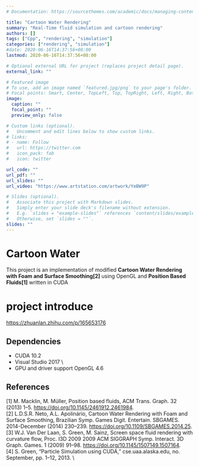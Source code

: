 ```yaml
---
# Documentation: https://sourcethemes.com/academic/docs/managing-content/

title: "Cartoon Water Rendering"
summary: "Real-Time fluid simulation and cartoon rendering"
authors: []
tags: ["Cpp", "rendering", "simulation"]
categories: ["rendering", "simulation"]
#date: 2020-06-16T14:37:56+08:00
lastmod: 2020-06-16T14:37:56+08:00

# Optional external URL for project (replaces project detail page).
external_link: ""

# Featured image
# To use, add an image named `featured.jpg/png` to your page's folder.
# Focal points: Smart, Center, TopLeft, Top, TopRight, Left, Right, BottomLeft, Bottom, BottomRight.
image:
  caption: ""
  focal_point: ""
  preview_only: false

# Custom links (optional).
#   Uncomment and edit lines below to show custom links.
# links:
# - name: Follow
#   url: https://twitter.com
#   icon_pack: fab
#   icon: twitter

url_code: ""
url_pdf: ""
url_slides: ""
url_video: "https://www.artstation.com/artwork/YeBW9P"

# Slides (optional).
#   Associate this project with Markdown slides.
#   Simply enter your slide deck's filename without extension.
#   E.g. `slides = "example-slides"` references `content/slides/example-slides.md`.
#   Otherwise, set `slides = ""`.
slides: ""
---
```


# Cartoon Water
This project is an implementation of modified **Cartoon Water Rendering with Foam and Surface Smoothing[2]** using OpenGL and **Position Based Fluids[1]** written in CUDA

# project introduce
https://zhuanlan.zhihu.com/p/165653176

## Dependencies
- CUDA 10.2
- Visual Studio 2017 \
- GPU and driver support OpenGL 4.6


## References
[1] M. Macklin, M. Müller, Position based fluids, ACM Trans. Graph. 32 (2013) 1–5. https://doi.org/10.1145/2461912.2461984. \
[2] L.D.S.R. Neto, A.L. Apolinário, Cartoon Water Rendering with Foam and Surface Smoothing, Brazilian Symp. Games Digit. Entertain. SBGAMES. 2014-December (2014) 230–239. https://doi.org/10.1109/SBGAMES.2014.25. \
[3] W.J. Van Der Laan, S. Green, M. Sainz, Screen space fluid rendering with curvature flow, Proc. I3D 2009 2009 ACM SIGGRAPH Symp. Interact. 3D Graph. Games. 1 (2009) 91–98. https://doi.org/10.1145/1507149.1507164. \
[4] S. Green, “Particle Simulation using CUDA,” cse.uaa.alaska.edu, no. September, pp. 1–12, 2013. \